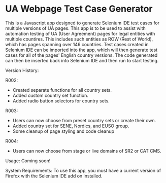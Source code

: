 UA Webpage Test Case Generator
========================

This is a Javascript app designed to generate Selenium IDE test cases for multiple versions of UA pages. This app is to be used to assist with automation testing of UA (User Agreement) pages for legal entities with multiple countires. This includes such entities as ROW (Rest of World), which has pages spanning over 146 countries. Test cases created in Selenium IDE can be imported into the app, which will then generate test cases for all of the pages' English country versions. The code generated can then be inserted back into Selenium IDE and then run to start testing.

Version History:

R002:
- Created separate functions for all country sets.
- Added custom country set function.
- Added radio button selectors for country sets.

R003:
- Users can now choose from preset country sets or create their own.
- Added country set for SENE, Nordics, and EUSO group.
- Some cleanup of page styling and code cleanup

R004:
- Users can now choose from stage or live domains of SR2 or CAT CMS.

Usage:
Coming soon!

System Requirements:
To use this app, you must have a current version of Firefox with the Selenium IDE add on installed.
